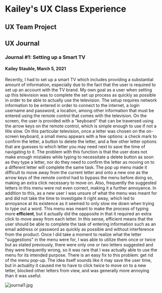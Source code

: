 # Kailey's UX Class Experience


## UX Team Project


## UX Journal

### Journal #1: Setting up a Smart TV
#### Kailey Stauble, March 5, 2021

Recently, I had to set up a smart TV which includes providing a substantial amount of information, especially due to the fact that the user is required to set up an account with the TV brand. My own goal as a user when setting up this television was to complete the set up process as quickly as possible in order to be able to actually use the television. The setup requires network information to be entered in order to connect to the internet, a login username and password, a location, among other information that must be entered using the remote control that comes with the television. On the screen, the user is provided with a "keyboard" that can be traversed using the arrow keys on the remote control, which is simple enough to use if not a litle slow. On this particular television, once a letter was chosen on the on-screen keyboard, a small menu appears with a few options: a check mark to confirm the letter, a button to delete the letter, and a few other letter options that are guesses to which letter you may need next to save the time of navigating to it. The problem with this function is that the user does not make enough mistakes while typing to necessitate a delete button as soon as they type a letter, nor do they need to confirm the letter as moving on to a different letter will complete the same task. The pop up menu made it difficult to move away from the current letter and onto a new one as the arrow keys of the remote control had to bypass the menu before doing so, making an extra click necessary to move on. Also, frequently the suggested letters in this menu were not even correct, making it a further annoyance. In addition to this, as a new user I was unsure of what the menu was meant for and did not take the time to investigate it right away, which led to annoyance at its existence as it seemed to only slow me down when trying to type out a word. This menu was meant to make the process of typing more **efficient**, but it actually did the oppposite in that it required an extra click to move away from each letter. In this sense, efficient means that the user should be able to complete the task of entering information such as an email address or password as quickly as possible and without interference from the product. Once I did take a moment to realize what the letter "suggestions" in the menu were for, I was able to utilize them once or twice but as stated previously, there were only one or two letters suggested and they were frequently wrong, so it was rare that I was actually able to use the menu for its intended purpose. There is an easy fix to this problem: get rid of the menu pop-up. The idea itself sounds like it may save the user time, but in actuality it caused me to have to click twice to move on to a new letter, blocked other letters from view, and was generally more annoying than it was useful. 

![journal1.jpg]( https://kkstauble.github.io/ux-portfolio-kkstauble/img/journal1.jpg)
